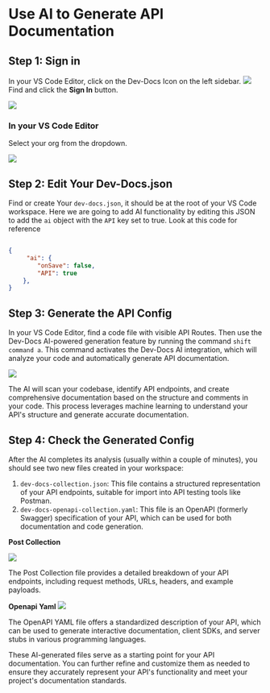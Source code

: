 # Use AI to Generate API Documentation

## Step 1: Sign in

In your VS Code Editor, click on the Dev-Docs Icon on the left sidebar.
![](/img/use_ai_to_generate_api_documentation/step_1.png)
Find and click the **Sign In** button.

![](/img/use_ai_to_generate_api_documentation/step_2.png)

### In your VS Code Editor

Select your org from the dropdown.

![](/img/create_your_first_codelab_in_your_playgrounds_repo/step_8.png)


## Step 2: Edit Your Dev-Docs.json

Find or create Your `dev-docs.json`, it should be at the root of your VS Code workspace.  Here we are going to add AI functionality
by editing this JSON to add the `ai` object with the `API` key set to true. Look at this code for reference

```json

{
     "ai": {
        "onSave": false,
        "API": true
    },
}

```

## Step 3: Generate the API Config

In your VS Code Editor, find a code file with visible API Routes. Then use the Dev-Docs AI-powered generation feature by running the command <code>shift command a</code>. This command activates the Dev-Docs AI integration, which will analyze your code and automatically generate API documentation.

![](/img/use_ai_to_generate_api_documentation/step_13.png)

The AI will scan your codebase, identify API endpoints, and create comprehensive documentation based on the structure and comments in your code. This process leverages machine learning to understand your API's structure and generate accurate documentation.

## Step 4:  Check the Generated Config

After the AI completes its analysis (usually within a couple of minutes), you should see two new files created in your workspace:

1. `dev-docs-collection.json`: This file contains a structured representation of your API endpoints, suitable for import into API testing tools like Postman.
2. `dev-docs-openapi-collection.yaml`: This file is an OpenAPI (formerly Swagger) specification of your API, which can be used for both documentation and code generation.

**Post Collection**

![](/img/use_ai_to_generate_api_documentation/step_20.png)

The Post Collection file provides a detailed breakdown of your API endpoints, including request methods, URLs, headers, and example payloads.

**Openapi Yaml**
![](/img/use_ai_to_generate_api_documentation/step_22.png)

The OpenAPI YAML file offers a standardized description of your API, which can be used to generate interactive documentation, client SDKs, and server stubs in various programming languages.

These AI-generated files serve as a starting point for your API documentation. You can further refine and customize them as needed to ensure they accurately represent your API's functionality and meet your project's documentation standards.